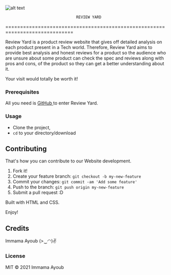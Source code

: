 ![alt text](hero-img-2.png "Logo Title Text 1")

 
                                   REVIEW YARD  
=============================================================================

Review Yard is a product review website that gives off detailed analysis on each product present in a Tech world.
Therefore, Review Yard aims to provide best analysis and honest reviews for a product so the audience who are unsure about some product can check the spec and reviews along with pros and cons, of the product so they can get a better understanding about it. 

Your visit would totally be worth it!

### Prerequisites

All you need is <a href="https://www.python.org/"> GitHub </a>to enter Review Yard.

### Usage

- Clone the project, 
- <code>cd</code> to your directory/download

## Contributing
That's how you can contribute to our Website development.
1. Fork it!
2. Create your feature branch: `git checkout -b my-new-feature`
3. Commit your changes: `git commit -am 'Add some feature'`
4. Push to the branch: `git push origin my-new-feature`
5. Submit a pull request :D

Built with HTML and CSS.

Enjoy!

## Credits

Immama Ayoub (>‿◠)✌

### License 
MIT
© 2021 Immama Ayoub
